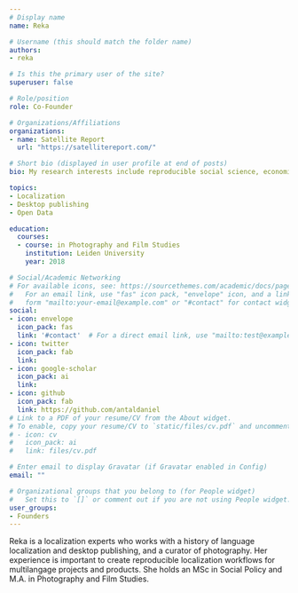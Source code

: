 ```yaml
---
# Display name
name: Reka

# Username (this should match the folder name)
authors:
- reka

# Is this the primary user of the site?
superuser: false

# Role/position
role: Co-Founder

# Organizations/Affiliations
organizations:
- name: Satellite Report
  url: "https://satellitereport.com/"

# Short bio (displayed in user profile at end of posts)
bio: My research interests include reproducible social science, economics and finance.

topics:
- Localization
- Desktop publishing
- Open Data

education:
  courses:
  - course: in Photography and Film Studies
    institution: Leiden University
    year: 2018

# Social/Academic Networking
# For available icons, see: https://sourcethemes.com/academic/docs/page-builder/#icons
#   For an email link, use "fas" icon pack, "envelope" icon, and a link in the
#   form "mailto:your-email@example.com" or "#contact" for contact widget.
social:
- icon: envelope
  icon_pack: fas
  link: '#contact'  # For a direct email link, use "mailto:test@example.org".
- icon: twitter
  icon_pack: fab
  link: 
- icon: google-scholar
  icon_pack: ai
  link: 
- icon: github
  icon_pack: fab
  link: https://github.com/antaldaniel
# Link to a PDF of your resume/CV from the About widget.
# To enable, copy your resume/CV to `static/files/cv.pdf` and uncomment the lines below.
# - icon: cv
#   icon_pack: ai
#   link: files/cv.pdf

# Enter email to display Gravatar (if Gravatar enabled in Config)
email: ""

# Organizational groups that you belong to (for People widget)
#   Set this to `[]` or comment out if you are not using People widget.
user_groups:
- Founders
---
```


Reka is a localization experts who works with a history of language localization and desktop publishing, and a curator of photography.  Her experience is important to create reproducible localization workflows for multilangage projects and products. She holds an MSc in Social Policy and M.A. in Photography and Film Studies. 
